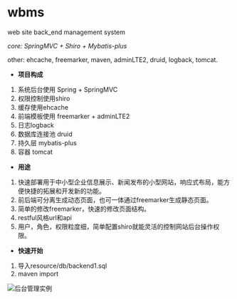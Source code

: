 # wbms
web site back_end management system

_core: SpringMVC + Shiro + Mybatis-plus_

other: ehcache, freemarker, maven, adminLTE2, druid, logback, tomcat.

-  **项目构成** 

1. 系统后台使用 Spring + SpringMVC
2. 权限控制使用shiro
3. 缓存使用ehcache
4. 前端模板使用 freemarker + adminLTE2
5. 日志logback
6. 数据库连接池 druid
7. 持久层 mybatis-plus
8. 容器 tomcat

- **用途**

1. 快速部署用于中小型企业信息展示、新闻发布的小型网站，响应式布局，能方便快捷的拓展和开发新的功能。
2. 前后端可分离生成动态页面，也可一体通过freemarker生成静态页面。
3. 简单的修改freemarker，快速的修改页面结构。
4. restful风格url和api
5. 用户，角色，权限粒度细，简单配置shiro就能灵活的控制网站后台操作权限。

- **快速开始**

1. 导入resource/db/backend1.sql
2. maven import

![后台管理实例](https://gitee.com/uploads/images/2018/0301/155536_394a3d25_1274933.png "6Y9XP2LD[4$HVB7@66@MDX2.png")